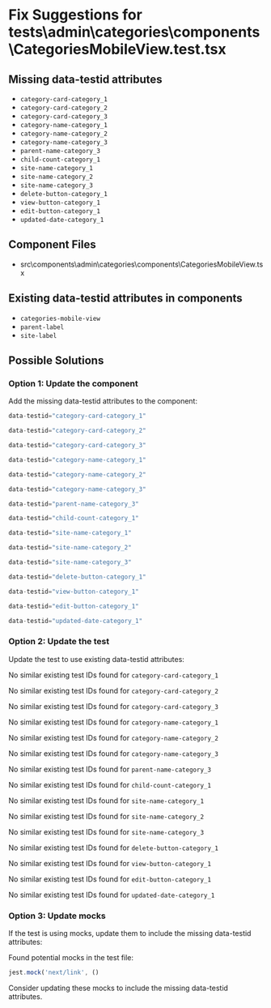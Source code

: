 # Fix Suggestions for tests\admin\categories\components\CategoriesMobileView.test.tsx

## Missing data-testid attributes

- `category-card-category_1`
- `category-card-category_2`
- `category-card-category_3`
- `category-name-category_1`
- `category-name-category_2`
- `category-name-category_3`
- `parent-name-category_3`
- `child-count-category_1`
- `site-name-category_1`
- `site-name-category_2`
- `site-name-category_3`
- `delete-button-category_1`
- `view-button-category_1`
- `edit-button-category_1`
- `updated-date-category_1`

## Component Files

- src\components\admin\categories\components\CategoriesMobileView.tsx

## Existing data-testid attributes in components

- `categories-mobile-view`
- `parent-label`
- `site-label`

## Possible Solutions

### Option 1: Update the component

Add the missing data-testid attributes to the component:

```jsx
data-testid="category-card-category_1"
```

```jsx
data-testid="category-card-category_2"
```

```jsx
data-testid="category-card-category_3"
```

```jsx
data-testid="category-name-category_1"
```

```jsx
data-testid="category-name-category_2"
```

```jsx
data-testid="category-name-category_3"
```

```jsx
data-testid="parent-name-category_3"
```

```jsx
data-testid="child-count-category_1"
```

```jsx
data-testid="site-name-category_1"
```

```jsx
data-testid="site-name-category_2"
```

```jsx
data-testid="site-name-category_3"
```

```jsx
data-testid="delete-button-category_1"
```

```jsx
data-testid="view-button-category_1"
```

```jsx
data-testid="edit-button-category_1"
```

```jsx
data-testid="updated-date-category_1"
```

### Option 2: Update the test

Update the test to use existing data-testid attributes:

No similar existing test IDs found for `category-card-category_1`

No similar existing test IDs found for `category-card-category_2`

No similar existing test IDs found for `category-card-category_3`

No similar existing test IDs found for `category-name-category_1`

No similar existing test IDs found for `category-name-category_2`

No similar existing test IDs found for `category-name-category_3`

No similar existing test IDs found for `parent-name-category_3`

No similar existing test IDs found for `child-count-category_1`

No similar existing test IDs found for `site-name-category_1`

No similar existing test IDs found for `site-name-category_2`

No similar existing test IDs found for `site-name-category_3`

No similar existing test IDs found for `delete-button-category_1`

No similar existing test IDs found for `view-button-category_1`

No similar existing test IDs found for `edit-button-category_1`

No similar existing test IDs found for `updated-date-category_1`

### Option 3: Update mocks

If the test is using mocks, update them to include the missing data-testid attributes:

Found potential mocks in the test file:

```js
jest.mock('next/link', ()
```

Consider updating these mocks to include the missing data-testid attributes.

